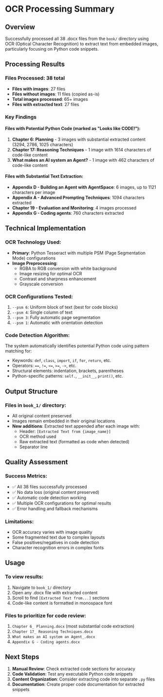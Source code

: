 # OCR Processing Summary

## Overview
Successfully processed all 38 .docx files from the `book/` directory using OCR (Optical Character Recognition) to extract text from embedded images, particularly focusing on Python code snippets.

## Processing Results

### Files Processed: 38 total
- **Files with images**: 27 files
- **Files without images**: 11 files (copied as-is)
- **Total images processed**: 65+ images
- **Files with extracted text**: 27 files

### Key Findings

#### Files with Potential Python Code (marked as "Looks like CODE!"):
1. **Chapter 6: Planning** - 3 images with substantial extracted content (3294, 2786, 1025 characters)
2. **Chapter 17: Reasoning Techniques** - 1 image with 1614 characters of code-like content
3. **What makes an AI system an Agent?** - 1 image with 462 characters of code-like content

#### Files with Substantial Text Extraction:
- **Appendix D - Building an Agent with AgentSpace**: 6 images, up to 1121 characters per image
- **Appendix A - Advanced Prompting Techniques**: 1094 characters extracted
- **Chapter 19 - Evaluation and Monitoring**: 4 images processed
- **Appendix G - Coding agents**: 760 characters extracted

## Technical Implementation

### OCR Technology Used:
- **Primary**: Python Tesseract with multiple PSM (Page Segmentation Mode) configurations
- **Image Preprocessing**: 
  - RGBA to RGB conversion with white background
  - Image resizing for optimal OCR
  - Contrast and sharpness enhancement
  - Grayscale conversion

### OCR Configurations Tested:
1. `--psm 6`: Uniform block of text (best for code blocks)
2. `--psm 4`: Single column of text  
3. `--psm 3`: Fully automatic page segmentation
4. `--psm 1`: Automatic with orientation detection

### Code Detection Algorithm:
The system automatically identifies potential Python code using pattern matching for:
- Keywords: `def`, `class`, `import`, `if`, `for`, `return`, etc.
- Operators: `==`, `!=`, `<=`, `>=`, `->`, etc.
- Structural elements: indentation, brackets, parentheses
- Python-specific patterns: `self.`, `__init__`, `print()`, etc.

## Output Structure

### Files in `book_1/` directory:
- All original content preserved
- Images remain embedded in their original locations
- **New additions**: Extracted text appended after each image with:
  - Header: `[Extracted Text from {image_name}]`
  - OCR method used
  - Raw extracted text (formatted as code when detected)
  - Separator line

## Quality Assessment

### Success Metrics:
- ✅ All 38 files successfully processed
- ✅ No data loss (original content preserved)
- ✅ Automatic code detection working
- ✅ Multiple OCR configurations for optimal results
- ✅ Error handling and fallback mechanisms

### Limitations:
- OCR accuracy varies with image quality
- Some fragmented text due to complex layouts
- False positives/negatives in code detection
- Character recognition errors in complex fonts

## Usage

### To view results:
1. Navigate to `book_1/` directory
2. Open any .docx file with extracted content
3. Scroll to find `[Extracted Text from...]` sections
4. Code-like content is formatted in monospace font

### Files to prioritize for code review:
1. `Chapter 6_ Planning.docx` (most substantial code extraction)
2. `Chapter 17_ Reasoning Techniques.docx` 
3. `What makes an AI system an Agent_.docx`
4. `Appendix G - Coding agents.docx`

## Next Steps

1. **Manual Review**: Check extracted code sections for accuracy
2. **Code Validation**: Test any executable Python code snippets
3. **Content Organization**: Consider extracting code into separate `.py` files
4. **Documentation**: Create proper code documentation for extracted snippets